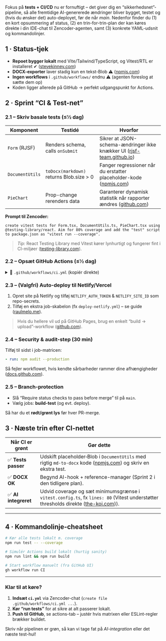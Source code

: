 Fokus på **tests + CI/CD** nu er fornuftigt – det giver dig en “sikkerheds­net”-pipeline, så alle fremtidige AI-genererede ændringer bliver bygget, testet og (hvis du ønsker det) auto-deployet, før de når *main*.  Nedenfor finder du (1) en kort opsummering af status, (2) en trin-for-trin-plan der kan køres direkte i din IDE-chat til Zencoder-agenten, samt (3) konkrete YAML-udsnit og kommandolinjer.

## 1 · Status‐tjek

* **Repoet bygger lokalt** med Vite/Tailwind/TypeScript, og Vitest/RTL er installeret ✔ ([stevekinney.com][1])
* **DOCX-exporter** laver stadig kun en tekst-Blob ⚠ ([npmjs.com][2])
* **Ingen workflows** i `.github/workflows/` endnu ⚠ (agenten foreslog at sætte dem op)
* Koden ligger allerede på GitHub → perfekt udgangspunkt for Actions.

## 2 · Sprint “CI & Test-net”

### 2.1 – Skriv basale tests (≤½ dag)

| Komponent       | Testidé                                  | Hvorfor                                                                    |
| --------------- | ---------------------------------------- | -------------------------------------------------------------------------- |
| `Form` (RJSF)   | Renders schema, calls `onSubmit`         | Sikrer at JSON-schema-ændringer ikke knækker UI ([rjsf-team.github.io][3]) |
| `DocumentUtils` | `toDocx(markdown)` returns Blob.size > 0 | Fanger regressioner når du erstatter placeholder-kode ([npmjs.com][2])     |
| `PieChart`      | Prop-change rerenders data               | Garanterer dynamisk statistik når rapporter ændres ([github.com][4])       |

**Prompt til Zencoder:**

```
create vitest tests for Form.tsx, DocumentUtils.ts, PieChart.tsx using
@testing-library/react. Aim for 80% coverage and add the "test" script
to package.json as "vitest run --coverage".
```

> *Tip:* React Testing Library med Vitest kører lynhurtigt og fungerer fint i CI-miljøer ([testing-library.com][5]).

### 2.2 – Opsæt GitHub Actions (≤½ dag)

<details>
<summary>📄 <code>.github/workflows/ci.yml</code> (kopiér direkte)</summary>

```yaml
name: CI

on:
  push:
    branches: [main]
  pull_request:

jobs:
  build-test:
    runs-on: ubuntu-latest
    strategy:
      matrix:
        node: [18.x, 20.x]   # fremtidssikret
    steps:
      - uses: actions/checkout@v4

      - name: Use Node.js ${{ matrix.node }}
        uses: actions/setup-node@v4
        with:
          node-version: ${{ matrix.node }}
          cache: 'npm'      # hurtigere builds :contentReference[oaicite:6]{index=6}

      - run: npm ci
      - run: npm run lint
      - run: npm run test -- --coverage
      - run: npm run build

      - name: Upload coverage to job summary
        uses: davelosert/vitest-coverage-report-action@v2 :contentReference[oaicite:7]{index=7}
```

</details>

### 2.3 – (Valgfri) Auto-deploy til Netlify/Vercel

1. Opret site på Netlify og tilføj `NETLIFY_AUTH_TOKEN` & `NETLIFY_SITE_ID` som repo-secrets.
2. Tilføj en ekstra job-skabelon (fx `deploy-netlify.yml`) – se guide ([raulmelo.me][6]).

> Hvis du hellere vil ud på GitHub Pages, brug en enkelt “build → upload”-workflow ([github.com][7]).

### 2.4 – Security & audit-step (30 min)

Tilføj til sidst i job-matricen:

```yaml
- run: npm audit --production
```

Så fejler workflowet, hvis kendte sårbarheder rammer dine afhængigheder ([docs.github.com][8]).

### 2.5 – Branch-protection

* Slå “Require status checks to pass before merge” til på `main`.
* Vælg jobs: **build-test** (og evt. deploy).

Så har du et **rødt/grønt lys** før hver PR-merge.

## 3 · Næste trin efter CI-nettet

| Når CI er grønt     | Gør dette                                                                                                                               |
| ------------------- | --------------------------------------------------------------------------------------------------------------------------------------- |
| ✅ **Tests passer**  | Udskift placeholder‐Blob i `DocumentUtils` med rigtig `md-to-docx` kode ([npmjs.com][9]) og skriv en ekstra test.                       |
| ✅ **DOCX OK**       | Begynd AI-hook + reference-manager (Sprint 2 i den tidligere plan).                                                                     |
| ✅ **AI integreret** | Udvid coverage og sæt minimumsgrænse i `vitest.config.ts`, fx `lines: 80` (Vitest understøtter thresholds direkte ([the-koi.com][10])). |

---

## 4 · Kommandolinje-cheatsheet

```bash
# Kør alle tests lokalt m. coverage
npm run test -- --coverage

# Simulér Actions build lokalt (hurtig sanity)
npm run lint && npm run build

# Start workflow manuelt (fra GitHub UI)
gh workflow run CI
```

---

### Klar til at køre?

1. **Indsæt `ci.yml`** via Zencoder-chat (`create file .github/workflows/ci.yml ...`).
2. **Kør “run tests”** for at sikre at alt passerer lokalt.
3. **Push til GitHub**, se actions-tab – justér hvis matrixen eller ESLint-regler brækker buildet.

Skriv når pipelinen er grøn, så kan vi tage fat på *AI-integration* eller det næste test-hul!

[1]: https://stevekinney.com/courses/testing/continuous-integration?utm_source=chatgpt.com "Setting Up GitHub Actions to Run Vitest Unit Tests - Steve Kinney"
[2]: https://www.npmjs.com/package/%40mohtasham/md-to-docx?utm_source=chatgpt.com "mohtasham/md-to-docx - NPM"
[3]: https://rjsf-team.github.io/react-jsonschema-form/docs/?utm_source=chatgpt.com "Introduction | react-jsonschema-form - GitHub Pages"
[4]: https://github.com/marketplace/actions/vitest-coverage-report?utm_source=chatgpt.com "Vitest Coverage Report · Actions · GitHub Marketplace"
[5]: https://testing-library.com/docs/svelte-testing-library/setup/?utm_source=chatgpt.com "Setup - Testing Library"
[6]: https://www.raulmelo.me/en/blog/deploying-netlify-github-actions-guide?utm_source=chatgpt.com "Deploying on Netlify via GitHub Actions: A Seamless Guide"
[7]: https://github.com/sitek94/vite-deploy-demo?utm_source=chatgpt.com "Deploy Vite app to GitHub Pages using GitHub Actions"
[8]: https://docs.github.com/en/actions/use-cases-and-examples/building-and-testing/building-and-testing-nodejs?utm_source=chatgpt.com "Building and testing Node.js - GitHub Docs"
[9]: https://www.npmjs.com/package/%40adobe/helix-md2docx?utm_source=chatgpt.com "adobe/helix-md2docx - NPM"
[10]: https://www.the-koi.com/projects/setting-up-a-superfast-ci-with-vitest-and-github-actions/?utm_source=chatgpt.com "Setting up a superfast CI with Vitest and GitHub Actions | The Koi"
